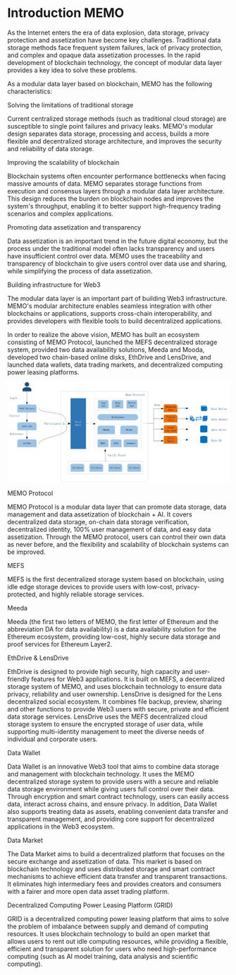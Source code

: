 # Introduction MEMO

As the Internet enters the era of data explosion, data storage, privacy protection and assetization have become key challenges. Traditional data storage methods face frequent system failures, lack of privacy protection, and complex and opaque data assetization processes. In the rapid development of blockchain technology, the concept of modular data layer provides a key idea to solve these problems.

As a modular data layer based on blockchain, MEMO has the following characteristics:

Solving the limitations of traditional storage

Current centralized storage methods (such as traditional cloud storage) are susceptible to single point failures and privacy leaks. MEMO's modular design separates data storage, processing and access, builds a more flexible and decentralized storage architecture, and improves the security and reliability of data storage.

Improving the scalability of blockchain

Blockchain systems often encounter performance bottlenecks when facing massive amounts of data. MEMO separates storage functions from execution and consensus layers through a modular data layer architecture. This design reduces the burden on blockchain nodes and improves the system's throughput, enabling it to better support high-frequency trading scenarios and complex applications.

Promoting data assetization and transparency

Data assetization is an important trend in the future digital economy, but the process under the traditional model often lacks transparency and users have insufficient control over data. MEMO uses the traceability and transparency of blockchain to give users control over data use and sharing, while simplifying the process of data assetization.

Building infrastructure for Web3

The modular data layer is an important part of building Web3 infrastructure. MEMO's modular architecture enables seamless integration with other blockchains or applications, supports cross-chain interoperability, and provides developers with flexible tools to build decentralized applications.

In order to realize the above vision, MEMO has built an ecosystem consisting of MEMO Protocol, launched the MEFS decentralized storage system, provided two data availability solutions, Meeda and Mooda, developed two chain-based online disks, EthDrive and LensDrive, and launched data wallets, data trading markets, and decentralized computing power leasing platforms.

<img src="../images/overview.png" title="" alt="" data-align="center">

MEMO Protocol

MEMO Protocol is a modular data layer that can promote data storage, data management and data assetization of blockchain + AI. It covers decentralized data storage, on-chain data storage verification, decentralized identity, 100% user management of data, and easy data assetization. Through the MEMO protocol, users can control their own data as never before, and the flexibility and scalability of blockchain systems can be improved.

MEFS

MEFS is the first decentralized storage system based on blockchain, using idle edge storage devices to provide users with low-cost, privacy-protected, and highly reliable storage services.

Meeda

Meeda (the first two letters of MEMO, the first letter of Ethereum and the abbreviation DA for data availability) is a data availability solution for the Ethereum ecosystem, providing low-cost, highly secure data storage and proof services for Ethereum Layer2.

EthDrive & LensDrive

EthDrive is designed to provide high security, high capacity and user-friendly features for Web3 applications. It is built on MEFS, a decentralized storage system of MEMO, and uses blockchain technology to ensure data privacy, reliability and user ownership.
LensDrive is designed for the Lens decentralized social ecosystem. It combines file backup, preview, sharing and other functions to provide Web3 users with secure, private and efficient data storage services. LensDrive uses the MEFS decentralized cloud storage system to ensure the encrypted storage of user data, while supporting multi-identity management to meet the diverse needs of individual and corporate users.

Data Wallet

Data Wallet is an innovative Web3 tool that aims to combine data storage and management with blockchain technology. It uses the MEMO decentralized storage system to provide users with a secure and reliable data storage environment while giving users full control over their data. Through encryption and smart contract technology, users can easily access data, interact across chains, and ensure privacy. In addition, Data Wallet also supports treating data as assets, enabling convenient data transfer and transparent management, and providing core support for decentralized applications in the Web3 ecosystem.

Data Market

The Data Market aims to build a decentralized platform that focuses on the secure exchange and assetization of data. This market is based on blockchain technology and uses distributed storage and smart contract mechanisms to achieve efficient data transfer and transparent transactions. It eliminates high intermediary fees and provides creators and consumers with a fairer and more open data asset trading platform.

Decentralized Computing Power Leasing Platform (GRID)

GRID is a decentralized computing power leasing platform that aims to solve the problem of imbalance between supply and demand of computing resources. It uses blockchain technology to build an open market that allows users to rent out idle computing resources, while providing a flexible, efficient and transparent solution for users who need high-performance computing (such as AI model training, data analysis and scientific computing).
